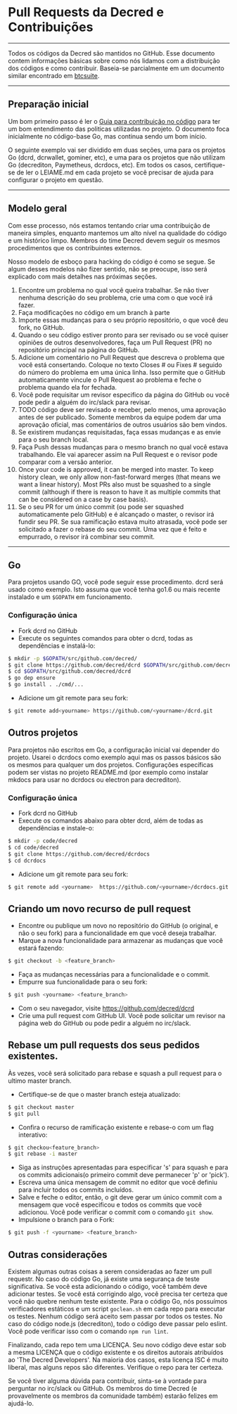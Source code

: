 # Pull Requests da Decred e Contribuições

---

Todos os códigos da Decred são mantidos no GitHub. Esse documento contem informações básicas sobre como nós lidamos com a distribuição dos códigos e como contribuir. Baseia-se parcialmente em um documento similar encontrado em  [btcsuite](https://github.com/btcsuite).

---

## Preparação inicial

Um bom primeiro passo é ler o [Guia para contribuição no código](https://github.com/decred/dcrd/blob/master/docs/code_contribution_guidelines.md) para ter um bom entendimento das politicas utilizadas no projeto. O documento foca inicialmente no código-base Go, mas continua sendo um bom início.

O seguinte exemplo vai ser dividido em duas seções, uma para os projetos Go (dcrd, dcrwallet, gominer, etc), e uma para os projetos que não utilizam Go (decrediton, Paymetheus, dcrdocs, etc). Em todos os casos, certifique-se de ler o LEIAME.md em cada projeto se você precisar de ajuda para configurar o projeto em questão.

---

## Modelo geral

Com esse processo, nós estamos tentando criar uma contribuição de maneira simples, enquanto mantemos um alto nível na qualidade do código e um histórico limpo. Membros do time Decred devem seguir os mesmos procedimentos que os contribuintes externos.

Nosso modelo de esboço para hacking do código é como se segue. Se algum desses modelos não fizer sentido, não se preocupe, isso será explicado com mais detalhes nas próximas seções.

1. Encontre um problema no qual você queira trabalhar. Se não tiver nenhuma descrição do seu problema, crie uma com o que você irá fazer.
1. Faça modificações no código em um branch à parte
1. Importe essas mudanças para o seu próprio repositório, o que você deu fork, no GitHub.
1. Quando o seu código estiver pronto para ser revisado ou se você quiser opiniões de outros desenvolvedores, faça um Pull Request (PR) no repositório principal na página do GitHub.
1. Adicione um comentário no Pull Request que descreva o problema que você está consertando. Coloque no texto Closes # ou Fixes # seguido do número do problema em uma única linha. Isso permite que o GitHub automaticamente vincule o Pull Request ao problema e feche o problema quando ela for fechada.
1. Você pode requisitar um revisor especifico da página do GitHub ou você pode pedir a alguém do irc/slack para revisar.
1. TODO código deve ser revisado e receber, pelo menos, uma aprovação antes de ser publicado. Somente membros da equipe podem dar uma aprovação oficial, mas comentários de outros usuários são bem vindos.
1. Se existirem mudanças requisitadas, faça essas mudanças e as envie para o seu branch local.
1. Faça Push dessas mudanças para o mesmo branch no qual você estava trabalhando. Ele vai aparecer assim na Pull Request e o revisor pode comparar com a versão anterior.
1. Once your code is approved, it can be merged into master.  To keep history clean, we only allow non-fast-forward merges (that means we want a linear history).  Most PRs also must be squashed to a single commit (although if there is reason to have it as multiple commits that can be considered on a case by case basis).
1. Se o seu PR for um único commit (ou pode ser squashed automaticamente pelo GitHub) e é  alcançado o master, o revisor irá fundir seu PR. Se sua ramificação estava muito atrasada, você pode ser solicitado a fazer o rebase do seu commit. Uma vez que é feito e empurrado, o revisor irá combinar seu commit.

---

## Go

Para projetos usando GO, você pode seguir esse procedimento. dcrd será usado como exemplo. Isto assuma que você tenha go1.6 ou mais recente instalado e um `$GOPATH` em funcionamento.

### Configuração única
- Fork dcrd no GitHub
- Execute os seguintes comandos para obter o dcrd, todas as dependências e instalá-lo:

```bash
$ mkdir -p $GOPATH/src/github.com/decred/
$ git clone https://github.com/decred/dcrd $GOPATH/src/github.com/decred/dcrd
$ cd $GOPATH/src/github.com/decred/dcrd
$ go dep ensure
$ go install . ./cmd/...
```

- Adicione um git remote para seu fork:

```bash
$ git remote add<yourname> https://github.com/<yourname>/dcrd.git
```

## Outros projetos

Para projetos não escritos em Go, a configuração inicial vai depender do projeto. Usarei o dcrdocs como exemplo aqui mas os passos básicos são os mesmos para qualquer um dos projetos. Configurações específicas podem ser vistas no projeto README.md (por exemplo como instalar mkdocs para usar no dcrdocs ou electron para decrediton).

### Configuração única
- Fork dcrd no GitHub
- Execute os comandos abaixo para obter dcrd, além de todas as dependências e instale-o:

```bash
$ mkdir -p code/decred
$ cd code/decred
$ git clone https://github.com/decred/dcrdocs
$ cd dcrdocs
```

- Adicione um git remote para seu fork:

```bash
$ git remote add <yourname>  https://github.com/<yourname>/dcrdocs.git
```

## Criando um novo recurso de pull request
- Encontre ou publique um novo no repositório do GitHub (o original, e não o seu fork) para a funcionalidade em que você deseja trabalhar.
- Marque a nova funcionalidade para armazenar as mudanças que você estará fazendo:

```bash
$ git checkout -b <feature_branch>
```
- Faça as mudanças necessárias para a funcionalidade e o commit.
- Empurre sua funcionalidade para o seu fork:

```bash
$ git push <yourname> <feature_branch>
```
- Com o seu navegador, visite https://github.com/decred/dcrd
- Crie uma pull request com GitHub UI. Você pode solicitar um revisor na página web do GitHub ou pode pedir a alguém no irc/slack.

## Rebase um pull requests dos seus pedidos existentes.

Às vezes, você será solicitado para rebase e squash a pull request para o ultimo master branch.

- Certifique-se de que o master branch esteja atualizado:

```bash
$ git checkout master
$ git pull
```
- Confira o recurso de ramificação existente e rebase-o com um flag interativo:

```bash
$ git checkou<feature_branch>
$ git rebase -i master
```
- Siga as instruções apresentadas para especificar 's' para squash e para os commits adicionais(o primeiro commit deve permanecer 'p' or 'pick').
- Escreva uma única mensagem de commit no editor que você definiu para incluir todos os commits incluídos.
- Salve e feche o editor, então, o git deve gerar um único commit com a mensagem que você especificou e todos os commits que você adicionou. Você pode verificar o commit com o comando ```git show```.
- Impulsione o branch para o Fork:

```bash
$ git push -f <yourname> <feature_branch>
```

## Outras considerações

Existem algumas outras coisas a serem consideradas ao fazer um pull requestr. No caso do código Go, já existe uma segurança de teste significativa. Se você esta adicionando o código, você também deve adicionar testes. Se você está corrigindo algo, você precisa ter certeza que você não quebre nenhum teste existente. Para o código Go, nós possuímos verificadores estáticos e um script ```goclean.sh``` em cada repo para executar os testes. Nenhum código será aceito sem passar por todos os testes. No caso do código node.js (decrediton), todo o código deve passar pelo eslint. Você pode verificar isso com o comando ```npm run lint```.

Finalizando, cada repo tem uma LICENÇA. Seu novo código deve estar sob a mesma LICENÇA que o código existente e os direitos autorais atribuídos ao 'The Decred Developers'. Na maioria dos casos, esta licença ISC é muito liberal, mas alguns repos são diferentes. Verifique o repo para ter certeza.

Se você tiver alguma dúvida para contribuir, sinta-se à vontade para perguntar no irc/slack ou GitHub. Os membros do time Decred (e provavelmente os membros da comunidade também) estarão felizes em ajudá-lo.
